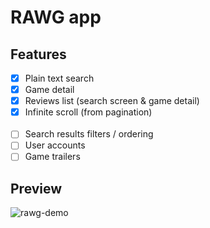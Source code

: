 # RAWG app

## Features
- [x] Plain text search
- [x] Game detail
- [x] Reviews list (search screen & game detail)
- [x] Infinite scroll (from pagination)
<br><br>
- [ ] Search results filters / ordering
- [ ] User accounts
- [ ] Game trailers

## Preview
![rawg-demo](https://user-images.githubusercontent.com/48206778/130265976-df4d295f-afcd-4abd-a5d0-341ecdcfbc12.gif)
